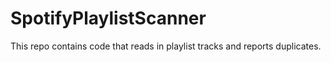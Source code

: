 # SpotifyPlaylistScanner
This repo contains code that reads in playlist tracks and reports duplicates.
